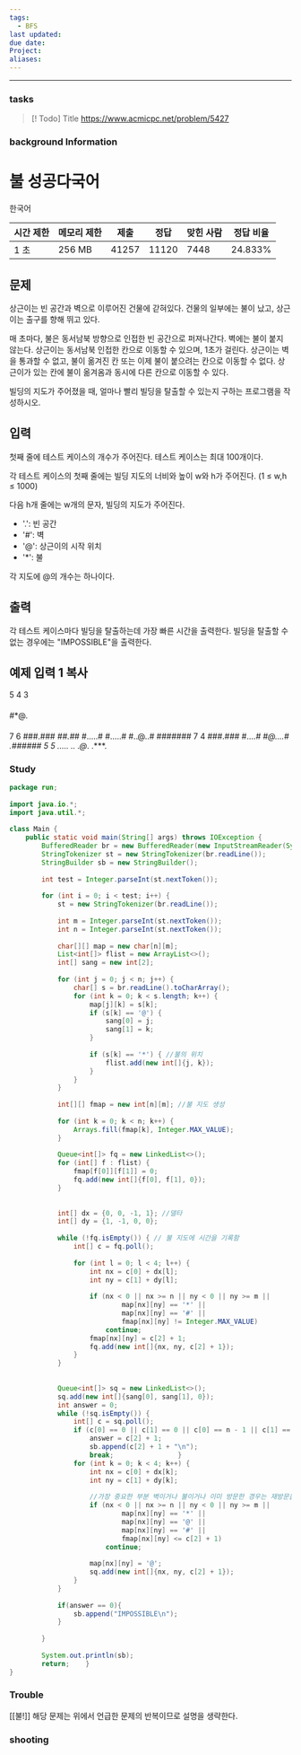 ```yaml
---
tags:
  - BFS
last updated: 
due date: 
Project: 
aliases:
---
```

--- 
### tasks

> [! Todo] Title
> https://www.acmicpc.net/problem/5427

### background Information
# 불 성공다국어

한국어   

|시간 제한|메모리 제한|제출|정답|맞힌 사람|정답 비율|
|---|---|---|---|---|---|
|1 초|256 MB|41257|11120|7448|24.833%|

## 문제

상근이는 빈 공간과 벽으로 이루어진 건물에 갇혀있다. 건물의 일부에는 불이 났고, 상근이는 출구를 향해 뛰고 있다.

매 초마다, 불은 동서남북 방향으로 인접한 빈 공간으로 퍼져나간다. 벽에는 불이 붙지 않는다. 상근이는 동서남북 인접한 칸으로 이동할 수 있으며, 1초가 걸린다. 상근이는 벽을 통과할 수 없고, 불이 옮겨진 칸 또는 이제 불이 붙으려는 칸으로 이동할 수 없다. 상근이가 있는 칸에 불이 옮겨옴과 동시에 다른 칸으로 이동할 수 있다.

빌딩의 지도가 주어졌을 때, 얼마나 빨리 빌딩을 탈출할 수 있는지 구하는 프로그램을 작성하시오.

## 입력

첫째 줄에 테스트 케이스의 개수가 주어진다. 테스트 케이스는 최대 100개이다.

각 테스트 케이스의 첫째 줄에는 빌딩 지도의 너비와 높이 w와 h가 주어진다. (1 ≤ w,h ≤ 1000)

다음 h개 줄에는 w개의 문자, 빌딩의 지도가 주어진다.

- '.': 빈 공간
- '#': 벽
- '@': 상근이의 시작 위치
- '*': 불

각 지도에 @의 개수는 하나이다.

## 출력

각 테스트 케이스마다 빌딩을 탈출하는데 가장 빠른 시간을 출력한다. 빌딩을 탈출할 수 없는 경우에는 "IMPOSSIBLE"을 출력한다.

## 예제 입력 1 복사

5
4 3
####
#*@.
####
7 6
###.###
#*#.#*#
#.....#
#.....#
#..@..#
#######
7 4
###.###
#....*#
#@....#
.######
5 5
.....
.***.
.*@*.
.***.


### Study


```java
package run;  
  
import java.io.*;  
import java.util.*;  
  
class Main {  
    public static void main(String[] args) throws IOException {  
        BufferedReader br = new BufferedReader(new InputStreamReader(System.in));  
        StringTokenizer st = new StringTokenizer(br.readLine());  
        StringBuilder sb = new StringBuilder();  
  
        int test = Integer.parseInt(st.nextToken());  
  
        for (int i = 0; i < test; i++) {  
            st = new StringTokenizer(br.readLine());  
  
            int m = Integer.parseInt(st.nextToken());  
            int n = Integer.parseInt(st.nextToken());  
  
            char[][] map = new char[n][m];  
            List<int[]> flist = new ArrayList<>();  
            int[] sang = new int[2];  
  
            for (int j = 0; j < n; j++) {  
                char[] s = br.readLine().toCharArray();  
                for (int k = 0; k < s.length; k++) {  
                    map[j][k] = s[k];  
                    if (s[k] == '@') {  
                        sang[0] = j;  
                        sang[1] = k;  
                    }  
  
                    if (s[k] == '*') { //불의 위치  
                        flist.add(new int[]{j, k});  
                    }  
                }  
            }  
  
            int[][] fmap = new int[n][m]; //불 지도 생성  
  
            for (int k = 0; k < n; k++) {  
                Arrays.fill(fmap[k], Integer.MAX_VALUE);  
            }  
  
            Queue<int[]> fq = new LinkedList<>();  
            for (int[] f : flist) {  
                fmap[f[0]][f[1]] = 0;  
                fq.add(new int[]{f[0], f[1], 0});  
            }  
  
  
            int[] dx = {0, 0, -1, 1}; //델타  
            int[] dy = {1, -1, 0, 0};  
  
            while (!fq.isEmpty()) { // 불 지도에 시간을 기록함  
                int[] c = fq.poll();  
  
                for (int l = 0; l < 4; l++) {  
                    int nx = c[0] + dx[l];  
                    int ny = c[1] + dy[l];  
  
                    if (nx < 0 || nx >= n || ny < 0 || ny >= m ||  
                            map[nx][ny] == '*' ||  
                            map[nx][ny] == '#' ||  
                            fmap[nx][ny] != Integer.MAX_VALUE)  
                        continue;  
                    fmap[nx][ny] = c[2] + 1;  
                    fq.add(new int[]{nx, ny, c[2] + 1});  
                }  
            }  
  
  
            Queue<int[]> sq = new LinkedList<>();  
            sq.add(new int[]{sang[0], sang[1], 0});  
            int answer = 0;  
            while (!sq.isEmpty()) {  
                int[] c = sq.poll();  
                if (c[0] == 0 || c[1] == 0 || c[0] == n - 1 || c[1] == m - 1) {  
                    answer = c[2] + 1;  
                    sb.append(c[2] + 1 + "\n");  
                    break;                }  
                for (int k = 0; k < 4; k++) {  
                    int nx = c[0] + dx[k];  
                    int ny = c[1] + dy[k];  
  
                    //가장 중요한 부분 벽이거나 불이거나 이미 방문한 경우는 재방문을 생략함  
                    if (nx < 0 || nx >= n || ny < 0 || ny >= m ||  
                            map[nx][ny] == '*' ||  
                            map[nx][ny] == '@' ||  
                            map[nx][ny] == '#' ||  
                            fmap[nx][ny] <= c[2] + 1)  
                        continue;  
  
                    map[nx][ny] = '@';  
                    sq.add(new int[]{nx, ny, c[2] + 1});  
                }  
            }  
  
            if(answer == 0){  
                sb.append("IMPOSSIBLE\n");  
            }  
  
        }  
  
        System.out.println(sb);  
        return;    }  
}
```
### Trouble

[[불!]]
해당 문제는 위에서 언급한 문제의 반복이므로 설명을 생략한다.
### shooting
